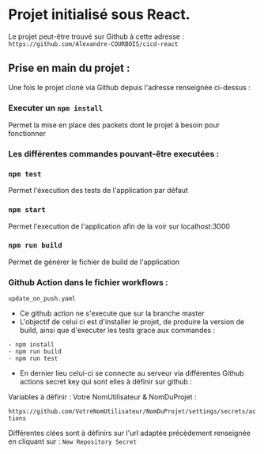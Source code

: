# Projet initialisé sous React.

Le projet peut-être trouvé sur Github à cette adresse : `https://github.com/Alexandre-COURBOIS/cicd-react`

## Prise en main du projet :

Une fois le projet cloné via Github depuis l'adresse renseignée ci-dessus :

### Executer un `npm install`

Permet la mise en place des packets dont le projet à besoin pour fonctionner

### Les différentes commandes pouvant-être executées : 

### `npm test`

Permet l'éxecution des tests de l'application par défaut

### `npm start`

Permet l'execution de l'application afin de la voir sur localhost:3000

### `npm run build`

Permet de générer le fichier de build de l'application 

### Github Action dans le fichier workflows : 
`update_on_push.yaml`

- Ce github action ne s'execute que sur la branche master
- L'objectif de celui ci est d'installer le projet, de produire la version de build, ainsi que d'executer les tests grace aux commandes :
````
- npm install
- npm run build
- npm run test
````
- En dernier lieu celui-ci se connecte au serveur via différentes Github actions secret key qui sont elles à définir sur github : 

Variables à définir : Votre NomUtilisateur & NomDuProjet :

`https://github.com/VotreNomUtilisateur/NomDuProjet/settings/secrets/actions`

Différentes clées sont à définirs sur l'url adaptée précèdement renseignée en cliquant sur : 
`New Repository Secret`
